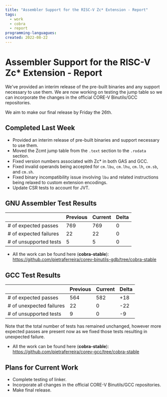 ```yaml
---
title: "Assembler Support for the RISC-V Zc* Extension - Report"
tags:
  - work
  - cobra
  - report
programming-languagues:
created: 2022-08-22
---
```

# Assembler Support for the RISC-V Zc\* Extension - Report

We've provided an interim release of the pre-built binaries and any support necessary to use them. We are now working on testing the jump table so we can incorporate the changes in the official CORE-V Binutils/GCC repositories.

We aim to make our final release by Friday the 26th.

## Completed Last Week
- Provided an interim release of pre-built binaries and support necessary to use them.
- Moved the Zcmt jump table from the `.text` section to the `.rodata` section.
- Fixed version numbers associated with Zc\* in both GAS and GCC.
- Fixed invalid operands being accepted for `cm.lbu`, `cm.lhu`, `cm.lh`, `cm.sb`, and `cm.sh`.
- Fixed binary incompatibility issue involving `lbu` and related instructions being relaxed to custom extension encodings.
- Update CSR tests to account for JVT.

## GNU Assembler Test Results
|                        | Previous | Current | Delta |
| ---------------------- | -------- | ------- | ----- |
| # of expected passes   | 769      | 769     | 0     |
| # of expected failures | 22       | 22      | 0     |
| # of unsupported tests | 5        | 5       | 0     | 

- All the work can be found here (**cobra-stable**): https://github.com/pietraferreira/corev-binutils-gdb/tree/cobra-stable

## GCC Test Results
|                          | Previous | Current | Delta |
| ------------------------ | -------- | ------- | ----- |
| # of expected passes     | 564      | 582     | +18   | 
| # of unexpected failures | 22       | 0       | -22   |
| # of unsupported tests   | 9        | 0       | -9    |

Note that the total number of tests has remained unchanged, however more expected passes are present now as we fixed those tests resulting in unexpected failure.

- All the work can be found here (**cobra-stable**): https://github.com/pietraferreira/corev-gcc/tree/cobra-stable

## Plans for Current Work
- Complete testing of linker.
- Incorporate all changes in the official CORE-V Binutils/GCC repositories.
- Make final release.